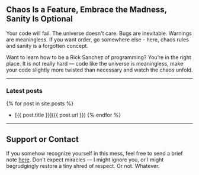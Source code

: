## Chaos Is a Feature, Embrace the Madness, Sanity Is Optional

Your code will fail. The universe doesn't care. Bugs are inevitable. Warnings are
meaningless. If you want order, go somewhere else - here, chaos rules and sanity
is a forgotten concept.

Want to learn how to be a Rick Sanchez of programming? You’re in the right place.
It is not really hard — code like the universe is meaningless, make your code
slightly more twisted than necessary and watch the chaos unfold.

---

### Latest posts

{% for post in site.posts %}
- [{{ post.title }}]({{ post.url }})
{% endfor %}

---

## Support or Contact

If you somehow recognize yourself in this mess, feel free to send a brief note
[here](http://dev/null). Don’t expect miracles — I might ignore you, or I might
begrudgingly restore a tiny shred of respect. Or not. Whatever.
